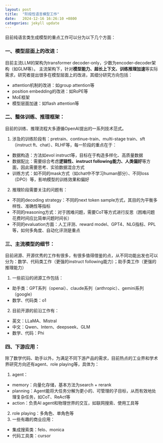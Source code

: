 ```yaml
---
layout: post
title:  "阶段性语言模型工作"
date:   2024-12-16 16:26:10 +0800
categories: jekyll update
---
```


目前纯语言类生成模型的重点工作可以分为以下几个方面：

### 一、模型层面上的改进：

目前主流LLM的架构为transformer decoder-only，少数为encoder-decoder架构（如GLM等）。
主流架构下，针对**模型能力、超长上下文、训练推理加速**等实际需求，研究者提出很多在模型层面上的改进，其细分研究方向包括：
  - attention机制的改进：如group attention等
  - position embedding的改进：如RoPE等
  - MoE框架
  - 模型层面加速：如flash attention等

### 二、整体训练、推理框架：

目前的训练、推理流程大多遵循OpenAI提出的一系列技术范式。
1. 涉及的训练阶段有：pretrain、continue-train、multi-stage train、sft（instruct ft、chat）、RLHF等，每一阶段的重点在于：
  - 数据构造：方法如evol instruct等，目标在于构造多样化、高质量数据
  - 数据配比：需要综合考虑**逻辑性、instruct following能力、人类偏好**等方面，因此需要思考、实验数据混合方式
  - 训练方式：如不同的mask方式（如chat中不学习human部分）、不同loss（DPO）等，影响模型的训练效果和偏好
2. 推理阶段需要关注的问题有：
  - 不同的decoding strategy：不同的next token sample方式，其目的为平衡多样性、准确性等指标
  - 不同的reasoning方式：对于困难问题，需要CoT等方式进行反思（困难问题花费时间应比简单问题时间长）
  - 不同的evaluation方面：人工评测、reward model、GPT4、NLG指标、PPL等，如何多角度、自动化评测是重点

### 三、主流模型的细节：

目前闭源、开源优秀的工作有很多，有很多值得借鉴的点，从不同功能出发也可以分为：数学、代码类工作（更强的instruct following能力）；助手类工作（更强的推理能力）

1. 一些前沿的闭源工作包括：
  - 助手类：GPT系列（openai）、claude系列（anthropic）、gemini系列（google）
  - 数学、代码类：o1
2. 目前开源的前沿工作有：
  - 英文：LLaMA、Mistral
  - 中文：Qwen、Intern、deepseek、GLM
  - 数学、代码：Phi

### 四、下游应用：

除了数学代码、助手以外，为满足不同下游产品的需求，目前热点的工业界和学术界研究方向还有agent、role playing等，具体为：
1. agent：
  - memory：向量化存储，基本方法为search + rerank
  - planning：Agent能将大任务分解为更小的、可管理的子目标，从而有效地处理复杂任务，如CoT、ReAct等
  - action：负责AI agent和物理世界的交互，如联网搜索、使用工具等
2. role playing：多角色、单角色等
3. 一些有趣的商业应用：
  - 集成搜索类：felo、monica
  - 代码工具类：cursor